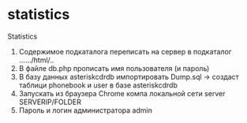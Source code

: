 # statistics
Statistics
1. Содержимое подкаталога переписать на сервер в подкаталог ....../html/..
2. В файле db.php прописать имя пользователя  (и пароль)
3. В базу данных asteriskcdrdb импортировать Dump.sql -> создаст таблици phonebook и user в  базе asteriskcdrdb
4. Запускать из браузера Chrome компа локальной сети server SERVERIP/FOLDER
5. Пароль и логин администратора admin